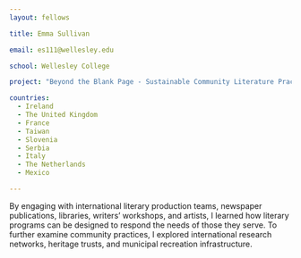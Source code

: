 ```yaml
---
layout: fellows

title: Emma Sullivan

email: es111@wellesley.edu

school: Wellesley College

project: "Beyond the Blank Page - Sustainable Community Literature Practices"

countries:
  - Ireland
  - The United Kingdom
  - France
  - Taiwan
  - Slovenia
  - Serbia
  - Italy
  - The Netherlands
  - Mexico

---
```


By engaging with international literary production teams, newspaper publications, libraries, writers’ workshops, and artists, I learned how literary programs can be designed to respond the needs of those they serve. To further examine community practices, I explored international research networks, heritage trusts, and municipal recreation infrastructure.
